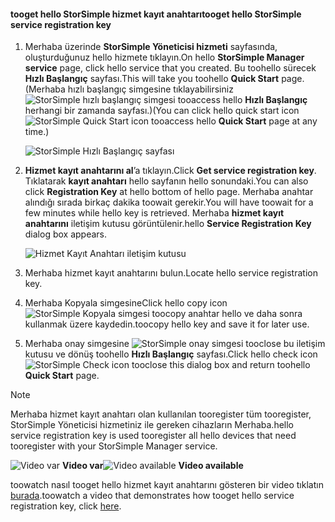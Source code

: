 <!--author=alkohli last changed: 9/17/15-->

#### <a name="tooget-hello-storsimple-service-registration-key"></a><span data-ttu-id="e54b9-101">tooget hello StorSimple hizmet kayıt anahtarı</span><span class="sxs-lookup"><span data-stu-id="e54b9-101">tooget hello StorSimple service registration key</span></span>
1. <span data-ttu-id="e54b9-102">Merhaba üzerinde **StorSimple Yöneticisi hizmeti** sayfasında, oluşturduğunuz hello hizmete tıklayın.</span><span class="sxs-lookup"><span data-stu-id="e54b9-102">On hello **StorSimple Manager service** page, click hello service that you created.</span></span> <span data-ttu-id="e54b9-103">Bu toohello sürecek **Hızlı Başlangıç** sayfası.</span><span class="sxs-lookup"><span data-stu-id="e54b9-103">This will take you toohello **Quick Start** page.</span></span> <span data-ttu-id="e54b9-104">(Merhaba hızlı başlangıç simgesine tıklayabilirsiniz ![StorSimple hızlı başlangıç simgesi ](./media/storsimple-get-service-registration-key/HCS_QuickStartIcon-include.png) tooaccess hello **Hızlı Başlangıç** herhangi bir zamanda sayfası.)</span><span class="sxs-lookup"><span data-stu-id="e54b9-104">(You can click hello quick start icon ![StorSimple Quick Start icon ](./media/storsimple-get-service-registration-key/HCS_QuickStartIcon-include.png) tooaccess hello **Quick Start** page at any time.)</span></span>
   
     ![StorSimple Hızlı Başlangıç sayfası](./media/storsimple-get-service-registration-key/HCS_ServiceQuickStart-include.png)
2. <span data-ttu-id="e54b9-106">**Hizmet kayıt anahtarını al**’a tıklayın.</span><span class="sxs-lookup"><span data-stu-id="e54b9-106">Click **Get service registration key**.</span></span> <span data-ttu-id="e54b9-107">Tıklatarak **kayıt anahtarı** hello sayfanın hello sonundaki.</span><span class="sxs-lookup"><span data-stu-id="e54b9-107">You can also click **Registration Key** at hello bottom of hello page.</span></span> <span data-ttu-id="e54b9-108">Merhaba anahtar alındığı sırada birkaç dakika toowait gerekir.</span><span class="sxs-lookup"><span data-stu-id="e54b9-108">You will have toowait for a few minutes while hello key is retrieved.</span></span> <span data-ttu-id="e54b9-109">Merhaba **hizmet kayıt anahtarını** iletişim kutusu görüntülenir.</span><span class="sxs-lookup"><span data-stu-id="e54b9-109">hello **Service Registration Key** dialog box appears.</span></span>
   
     ![Hizmet Kayıt Anahtarı iletişim kutusu](./media/storsimple-get-service-registration-key/HCS_GetServiceRegistrationKey-include.png)
3. <span data-ttu-id="e54b9-111">Merhaba hizmet kayıt anahtarını bulun.</span><span class="sxs-lookup"><span data-stu-id="e54b9-111">Locate hello service registration key.</span></span>
4. <span data-ttu-id="e54b9-112">Merhaba Kopyala simgesine</span><span class="sxs-lookup"><span data-stu-id="e54b9-112">Click hello copy icon</span></span> ![StorSimple Kopyala simgesi](./media/storsimple-get-service-registration-key/HCS_CopyIcon-include.png) <span data-ttu-id="e54b9-114">toocopy anahtar hello ve daha sonra kullanmak üzere kaydedin.</span><span class="sxs-lookup"><span data-stu-id="e54b9-114">toocopy hello key and save it for later use.</span></span>
5. <span data-ttu-id="e54b9-115">Merhaba onay simgesine ![StorSimple onay simgesi](./media/storsimple-get-service-registration-key/HCS_CheckIcon-include.png) tooclose bu iletişim kutusu ve dönüş toohello **Hızlı Başlangıç** sayfası.</span><span class="sxs-lookup"><span data-stu-id="e54b9-115">Click hello check icon ![StorSimple Check icon](./media/storsimple-get-service-registration-key/HCS_CheckIcon-include.png) tooclose this dialog box and return toohello **Quick Start** page.</span></span>

> [!NOTE]
> <span data-ttu-id="e54b9-116">Merhaba hizmet kayıt anahtarı olan kullanılan tooregister tüm tooregister, StorSimple Yöneticisi hizmetiniz ile gereken cihazların Merhaba.</span><span class="sxs-lookup"><span data-stu-id="e54b9-116">hello service registration key is used tooregister all hello devices that need tooregister with your StorSimple Manager service.</span></span>
> 
> 

<span data-ttu-id="e54b9-117">![Video var](./media/storsimple-get-service-registration-key/Video_icon.png) **Video var**</span><span class="sxs-lookup"><span data-stu-id="e54b9-117">![Video available](./media/storsimple-get-service-registration-key/Video_icon.png) **Video available**</span></span>

<span data-ttu-id="e54b9-118">toowatch nasıl tooget hello hizmet kayıt anahtarını gösteren bir video tıklatın [burada](https://azure.microsoft.com/documentation/videos/get-the-service-registration-key/).</span><span class="sxs-lookup"><span data-stu-id="e54b9-118">toowatch a video that demonstrates how tooget hello service registration key, click [here](https://azure.microsoft.com/documentation/videos/get-the-service-registration-key/).</span></span>

